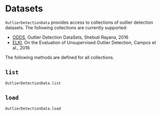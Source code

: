 # Datasets

`OutlierDetectionData` provides access to collections of outlier detection datasets. The following collections are currently supported:

- [ODDS](http://odds.cs.stonybrook.edu/), Outlier Detection DataSets, Shebuti Rayana, 2016
- [ELKI](https://www.dbs.ifi.lmu.de/research/outlier-evaluation/DAMI/), On the Evaluation of Unsupervised Outlier Detection, Campos et al., 2016

The following methods are defined for all collections.

## `list`

```@docs
OutlierDetectionData.list
```

## `load`

```@docs
OutlierDetectionData.load
```
